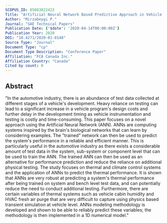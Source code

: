 ```yaml
---
SCOPUS_ID: 85083822423
Title: "Artificial Neural Network Based Predictive Approach in Vehicle Thermal Systems Applications"
Author: "Mirzabeygi P."
Journal: "SAE Technical Papers"
Publication Date: {'$date': '2020-04-14T00:00:00Z'}
Publication Year: 2020
DOI: "10.4271/2020-01-0148"
Source Type: "Journal"
Document Type: "cp"
Document Type Description: "Conference Paper"
Affiliation: "FCA Canada Inc."
Affiliation Country: "Canada"
Cited by count: 0
---
```


## Abstract
"In the automotive industry, there is an abundance of test data collected at different stages of a vehicle's development. Heavy reliance on testing can lead to a significant increase in a vehicle program's design costs and further delay in the development timing as vehicle instrumentation and testing is costly and time-consuming. This paper focuses on a novel approach using the Artificial Neural Network (ANN). ANNs are computing systems inspired by the brain's biological networks that can learn by considering examples. The \"trained\" network can then be used to predict the system's performance in a reliable and efficient manner. This is particularly useful in the automotive industry as there exists a considerable amount of test data in the system, sub-system or component level that can be used to train the ANN. The trained ANN can then be used as an alternative for performance prediction and reduce the reliance on additional physical testing. The study focuses on thermal and climate control systems and the application of ANNs to predict the thermal performance. It is shown that ANNs are very robust at predicting a system's thermal performance after being trained on system and bench level test data, and can potentially reduce the need to conduct additional testing. Furthermore, there are certain variables of thermal systems such as vehicle cabin humidity and HVAC fresh air purge that are very difficult to capture using physics based transient simulation at vehicle level. ANNs modeling methodology is developed and shown to be able to reliably predict these variables; the methodology is then implemented in a 1D numerical model."
